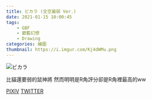 ```yaml
---
title: ビカラ (全空最弱 Ver.)
date: 2021-01-15 10:00:45
tags:
    - GBF
    - 碧藍幻想
    - Drawing
categories: 繪圖
thumbnail: https://i.imgur.com/Kj4dWMu.png
---
```

![ビカラ](https://i.imgur.com/Kj4dWMu.png)

比貓還要弱的鼠神將
然而明明是R角評分卻是R角裡最高的ww

[PIXIV](https://www.pixiv.net/artworks/87053745)
[TWITTER](https://twitter.com/cylin910021/status/1349735343516385291)
